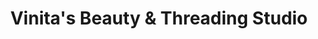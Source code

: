 ---
title: "Vinita's Beauty & Threading Studio"
url: /pasadena/vinitas-beauty-und-threading-studio/
shop: Kosmetik
---